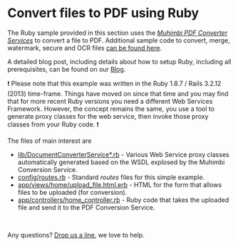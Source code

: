# Convert files to PDF using Ruby
The Ruby sample provided in this section uses the *[Muhimbi PDF Converter Services](http://www.muhimbi.com/Products/PDF-Converter-Services/summary.aspx)* to convert a file to PDF.  Additional sample code to convert, merge, watermark, secure and OCR files [can be found here](../).

A detailed blog post, including details about how to setup Ruby, including all prerequisites, can be found on our [Blog](http://blog.muhimbi.com/2013/03/use-ruby-on-rails-to-convert-merge-and.html).

:exclamation:
Please note that this example was written in the Ruby 1.8.7 / Rails 3.2.12 (2013) time-frame. Things have moved on since that time and you may find that for more recent Ruby versions you need a different Web Services Framework. However, the concept remains the same, you use a tool to generate proxy classes for the web service, then invoke those proxy classes from your Ruby code.
:exclamation:

The files of main interest are

* [lib/DocumentConverterService*.rb](lib/) - Various Web Service proxy classes automatically generated based on the WSDL explosed by the Muhimbi Conversion Service.
* [config/routes.rb](config/routes.rb) - Standard *routes* files for this simple example.
* [app/views/home/upload_file.html.erb](app/views/home/upload_file.html.erb) - HTML for the form that allows files to be uploaded (for conversion).
* [app/controllers/home_controller.rb](app/controllers/home_controller.rb) - Ruby code that takes the uploaded file and send it to the PDF Conversion Service.


<br/>

Any questions? [Drop us a line](http://www.muhimbi.com/contact.aspx), we love to help.

